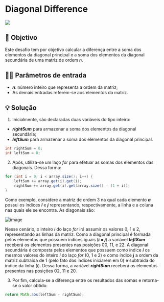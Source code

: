 # Diagonal Difference

<a href="https://www.hackerrank.com/challenges/diagonal-difference/problem?isFullScreen=true">
  <img src="https://img.shields.io/badge/HackerRank-Desafio-green?style=for-the-badge" />
</a>

## 	:dart: Objetivo

Este desafio tem por objetivo calcular a diferença entre a soma dos elementos da diagonal principal e a soma dos elementos da diagonal secundária de uma matriz de ordem _n_.

## 	:man_technologist: Parâmetros de entrada

  * **_n_**: número inteiro que representa a ordem da matriz;
  * As demais entradas referem-se aos elementos da matriz.

## :bulb: Solução

1. Inicialmente, são declaradas duas variáveis do tipo inteiro: 
  * **_rightSum_** para armazenar a soma dos elementos da diagonal secundária;
  * **_leftSum_** para armazenar a soma dos elementos da diagonal principal.

```java
int rightSum = 0;
int leftSum = 0;
```

2. Após, utiliza-se um laço _for_ para efetuar as somas dos elementos das diagonais. Dessa forma:

```java
for (int i = 0; i < array.size(); i++) {
    leftSum += array.get(i).get(i);
    rightSum += array.get(i).get(array.size() - (1 + i));
}
```

Como exemplo, considere a matriz de ordem 3 na qual cada elemento **_a_** possui os índices **_i_** e **_j_** representando, 
respectivamente, a linha e a coluna nas quais ele se encontra. As diagonais são:

![image](https://user-images.githubusercontent.com/84636509/163481116-bfe1e272-f41b-473d-8408-6e3cccc39f41.png)

Nesse cenário, o inteiro _i_ do laço _for_ irá assumir os valores 0, 1 e 2, representando as linhas da matriz. Como a diagonal principal é formada pelos elementos que possuem índices iguais (**_i = j_**) 
a variável **_leftSum_** receberá os elementos presentes nas posições 00, 11, e 22.
A diagonal secundária é composta pelos elementos que possuem como índice **_i_** os mesmos valores do inteiro _i_ do laço _for_ (0, 1 e 2) e como índice **_j_** a ordem da matriz subtraída de 1 (pelo fato dos índices iniciarem em 0) e subtraída do índice da linha (_i_).
Dessa forma, a variável **_rightSum_** receberá os elementos presentes nas posições 02, 11 e 20.

3. Por fim, calcula-se a diferença entre os resultados das somas e retorna-se o valor obtido:

```java
return Math.abs(leftSum - rightSum);
```

